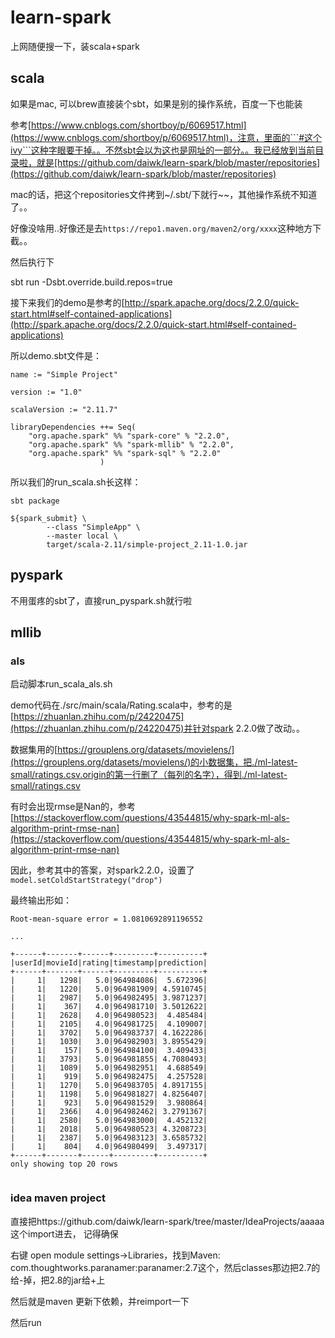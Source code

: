 # learn-spark

上网随便搜一下，装scala+spark

## scala

如果是mac, 可以brew直接装个sbt，如果是别的操作系统，百度一下也能装

参考[https://www.cnblogs.com/shortboy/p/6069517.html](https://www.cnblogs.com/shortboy/p/6069517.html)，注意，里面的```#这个ivy```这种字眼要干掉。。不然sbt会以为这也是网址的一部分。。我已经放到当前目录啦，就是[https://github.com/daiwk/learn-spark/blob/master/repositories](https://github.com/daiwk/learn-spark/blob/master/repositories)

mac的话，把这个repositories文件拷到~/.sbt/下就行~~，其他操作系统不知道了。。

好像没啥用..好像还是去```https://repo1.maven.org/maven2/org/xxxx```这种地方下截。。

然后执行下

sbt run  -Dsbt.override.build.repos=true

接下来我们的demo是参考的[http://spark.apache.org/docs/2.2.0/quick-start.html#self-contained-applications](http://spark.apache.org/docs/2.2.0/quick-start.html#self-contained-applications)

所以demo.sbt文件是：

```
name := "Simple Project"

version := "1.0"

scalaVersion := "2.11.7"

libraryDependencies ++= Seq(
    "org.apache.spark" %% "spark-core" % "2.2.0",
    "org.apache.spark" %% "spark-mllib" % "2.2.0",
    "org.apache.spark" %% "spark-sql" % "2.2.0"
                    )
```

所以我们的run_scala.sh长这样：

```
sbt package

${spark_submit} \
        --class "SimpleApp" \
        --master local \
        target/scala-2.11/simple-project_2.11-1.0.jar
```

## pyspark

不用蛋疼的sbt了，直接run_pyspark.sh就行啦


## mllib

### als

启动脚本run_scala_als.sh

demo代码在./src/main/scala/Rating.scala中，参考的是[https://zhuanlan.zhihu.com/p/24220475](https://zhuanlan.zhihu.com/p/24220475)并针对spark 2.2.0做了改动。。

数据集用的[https://grouplens.org/datasets/movielens/](https://grouplens.org/datasets/movielens/)的小数据集，把./ml-latest-small/ratings.csv.origin的第一行删了（每列的名字），得到./ml-latest-small/ratings.csv

有时会出现rmse是Nan的，参考[https://stackoverflow.com/questions/43544815/why-spark-ml-als-algorithm-print-rmse-nan](https://stackoverflow.com/questions/43544815/why-spark-ml-als-algorithm-print-rmse-nan)

因此，参考其中的答案，对spark2.2.0，设置了```model.setColdStartStrategy("drop")```

最终输出形如：

```
Root-mean-square error = 1.0810692891196552

...

+------+-------+------+---------+----------+
|userId|movieId|rating|timestamp|prediction|
+------+-------+------+---------+----------+
|     1|   1298|   5.0|964984086|  5.672396|
|     1|   1220|   5.0|964981909| 4.5910745|
|     1|   2987|   5.0|964982495| 3.9871237|
|     1|    367|   4.0|964981710| 3.5012622|
|     1|   2628|   4.0|964980523|  4.485484|
|     1|   2105|   4.0|964981725|  4.109007|
|     1|   3702|   5.0|964983737| 4.1622286|
|     1|   1030|   3.0|964982903| 3.8955429|
|     1|    157|   5.0|964984100|  3.409433|
|     1|   3793|   5.0|964981855| 4.7080493|
|     1|   1089|   5.0|964982951|  4.688549|
|     1|    919|   5.0|964982475|  4.257528|
|     1|   1270|   5.0|964983705| 4.8917155|
|     1|   1198|   5.0|964981827| 4.8256407|
|     1|    923|   5.0|964981529|  3.980864|
|     1|   2366|   4.0|964982462| 3.2791367|
|     1|   2580|   5.0|964983000|  4.452132|
|     1|   2018|   5.0|964980523| 4.3208723|
|     1|   2387|   5.0|964983123| 3.6585732|
|     1|    804|   4.0|964980499|  3.497317|
+------+-------+------+---------+----------+
only showing top 20 rows


```


### idea maven project

直接把https://github.com/daiwk/learn-spark/tree/master/IdeaProjects/aaaaa 这个import进去，
记得确保

右键 open module settings->Libraries，找到Maven: com.thoughtworks.paranamer:paranamer:2.7这个，然后classes那边把2.7的给-掉，把2.8的jar给+上

然后就是maven 更新下依赖，并reimport一下

然后run

